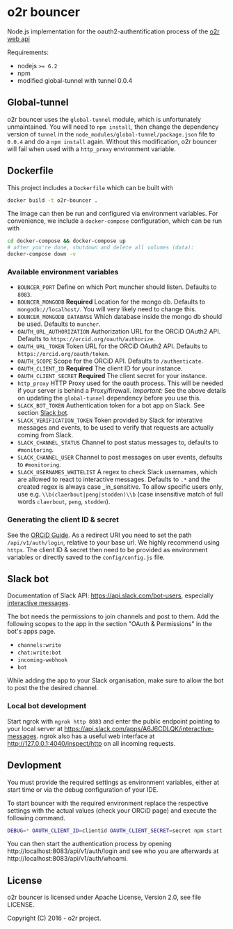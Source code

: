 # o2r bouncer

Node.js implementation for the oauth2-authentification process of the [o2r web api](https://o2r.info/o2r-web-api)

Requirements:

- nodejs `>= 6.2`
- npm
- modified global-tunnel with tunnel 0.0.4

## Global-tunnel

o2r bouncer uses the `global-tunnel` module, which is unfortunately unmaintained. You will need to `npm install`, then change the dependency version of `tunnel` in the `node_modules/global-tunnel/package.json` file to `0.0.4` and do a `npm install` again. Without this modification, o2r bouncer will fail when used with a `http_proxy` environment variable.

## Dockerfile

This project includes a `Dockerfile` which can be built with

```bash
docker build -t o2r-bouncer .
```

The image can then be run and configured via environment variables. For convenience, we include a `docker-compose` configuration, which can be run with

```bash
cd docker-compose && docker-compose up
# after you're done, shutdown and delete all volumes (data):
docker-compose down -v
```

### Available environment variables

* `BOUNCER_PORT`
  Define on which Port muncher should listen. Defaults to `8083`.
* `BOUNCER_MONGODB` __Required__
  Location for the mongo db. Defaults to `mongodb://localhost/`. You will very likely need to change this.
* `BOUNCER_MONGODB_DATABASE`
  Which database inside the mongo db should be used. Defaults to `muncher`.
* `OAUTH_URL_AUTHORIZATION`
  Authorization URL for the ORCiD OAuth2 API. Defaults to `https://orcid.org/oauth/authorize`.
* `OAUTH_URL_TOKEN`
  Token URL for the ORCiD OAuth2 API. Defaults to `https://orcid.org/oauth/token`.
* `OAUTH_SCOPE`
  Scope for the ORCiD API. Defaults to `/authenticate`.
* `OAUTH_CLIENT_ID` __Required__
  The client ID for your instance.
* `OAUTH_CLIENT_SECRET` __Required__
  The client secret for your instance.
* `http_proxy`
  HTTP Proxy used for the oauth process. This will be needed if your server is behind a Proxy/firewall. _Important:_ See the above details on updating the `global-tunnel` dependency before you use this.
* `SLACK_BOT_TOKEN`
  Authentication token for a bot app on Slack. See section [Slack bot](#slack-bot).
* `SLACK_VERIFICATION_TOKEN`
  Token provided by Slack for interative messages and events, to be used to verify that requests are actually coming from Slack.
* `SLACK_CHANNEL_STATUS`
  Channel to post status messages to, defaults to `#monitoring`.
* `SLACK_CHANNEL_USER`
  Channel to post messages on user events, defaults to `#monitoring`.
* `SLACK_USERNAMES_WHITELIST`
  A regex to check Slack usernames, which are allowed to react to interactive messages. Defaults to `.*` and the created regex is always case _in_sensitive. To allow specific users only, use e.g. `\\b(claerbout|peng|stodden)\\b` (case insensitive match of full words `claerbout`, `peng`, `stodden`).

### Generating the client ID & secret

See the [ORCiD Guide](https://members.orcid.org/api/accessing-public-api). As a redirect URI you need to set the path `/api/v1/auth/login`, relative to your base url. We highly recommend using `https`. The client ID & secret then need to be provided as environment variables or directly saved to the `config/config.js` file.

## Slack bot

Documentation of Slack API: https://api.slack.com/bot-users, especially [interactive messages](https://api.slack.com/interactive-messages).

The bot needs the permissions to join channels and post to them.
Add the following scopes to the app in the section "OAuth & Permissions" in the bot's apps page.

- `channels:write`
- `chat:write:bot`
- `incoming-webhook`
- `bot`

While adding the app to your Slack organisation, make sure to allow the bot to post the the desired channel.

### Local bot development

Start ngrok with `ngrok http 8083` and enter the public endpoint pointing to your local server at https://api.slack.com/apps/A6J6CDLQK/interactive-messages. ngrok also has a useful web interface at http://127.0.0.1:4040/inspect/http on all incoming requests.

## Devlopment

You must provide the required settings as environment variables, either at start time or via the debug configuration of your IDE.

To start bouncer with the required environment replace the respective settings with the actual values (check your ORCiD page) and execute the following command.

```bash
DEBUG=* OAUTH_CLIENT_ID=clientid OAUTH_CLIENT_SECRET=secret npm start
```

You can then start the authentication process by opening http://localhost:8083/api/v1/auth/login and see who you are afterwards at http://localhost:8083/api/v1/auth/whoami.

## License

o2r bouncer is licensed under Apache License, Version 2.0, see file LICENSE.

Copyright (C) 2016 - o2r project.
